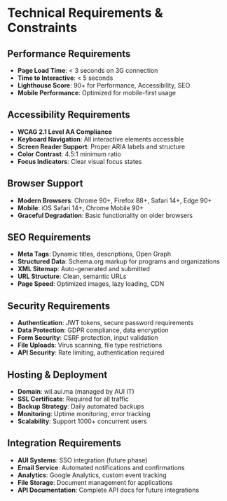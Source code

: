 # Technical Requirements & Constraints

## Performance Requirements
- **Page Load Time**: < 3 seconds on 3G connection
- **Time to Interactive**: < 5 seconds
- **Lighthouse Score**: 90+ for Performance, Accessibility, SEO
- **Mobile Performance**: Optimized for mobile-first usage

## Accessibility Requirements
- **WCAG 2.1 Level AA Compliance**
- **Keyboard Navigation**: All interactive elements accessible
- **Screen Reader Support**: Proper ARIA labels and structure
- **Color Contrast**: 4.5:1 minimum ratio
- **Focus Indicators**: Clear visual focus states

## Browser Support
- **Modern Browsers**: Chrome 90+, Firefox 88+, Safari 14+, Edge 90+
- **Mobile**: iOS Safari 14+, Chrome Mobile 90+
- **Graceful Degradation**: Basic functionality on older browsers

## SEO Requirements
- **Meta Tags**: Dynamic titles, descriptions, Open Graph
- **Structured Data**: Schema.org markup for programs and organizations
- **XML Sitemap**: Auto-generated and submitted
- **URL Structure**: Clean, semantic URLs
- **Page Speed**: Optimized images, lazy loading, CDN

## Security Requirements
- **Authentication**: JWT tokens, secure password requirements
- **Data Protection**: GDPR compliance, data encryption
- **Form Security**: CSRF protection, input validation
- **File Uploads**: Virus scanning, file type restrictions
- **API Security**: Rate limiting, authentication required

## Hosting & Deployment
- **Domain**: wil.aui.ma (managed by AUI IT)
- **SSL Certificate**: Required for all traffic
- **Backup Strategy**: Daily automated backups
- **Monitoring**: Uptime monitoring, error tracking
- **Scalability**: Support 1000+ concurrent users

## Integration Requirements
- **AUI Systems**: SSO integration (future phase)
- **Email Service**: Automated notifications and confirmations
- **Analytics**: Google Analytics, custom event tracking
- **File Storage**: Document management for applications
- **API Documentation**: Complete API docs for future integrations
